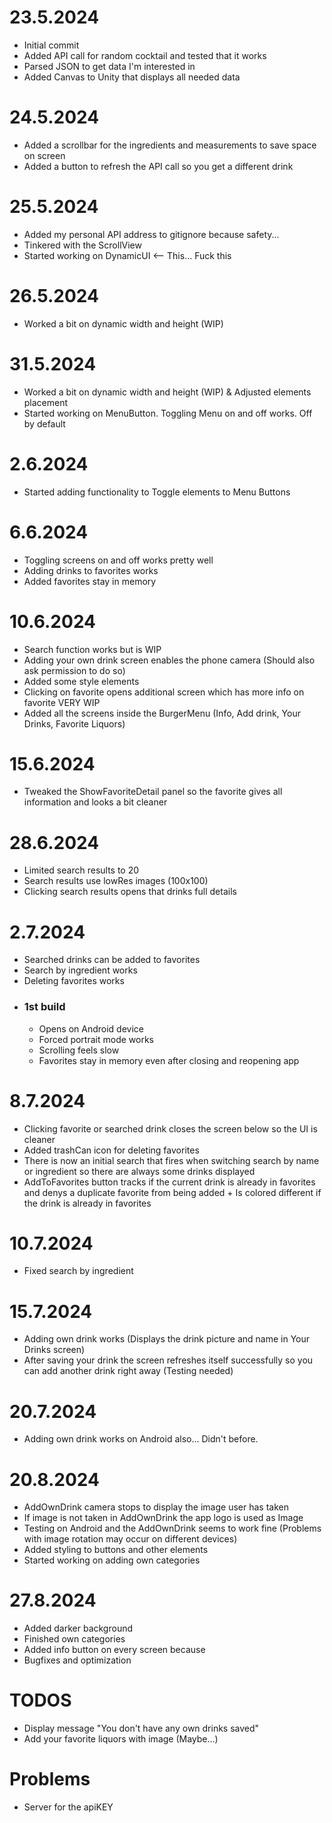 <h1> 23.5.2024 </h1>
<ul>
  <li> Initial commit </li>
  <li> Added API call for random cocktail and tested that it works </li>
  <li> Parsed JSON to get data I'm interested in </li>
  <li> Added Canvas to Unity that displays all needed data </li>
</ul>

</div>

<h1> 24.5.2024 </h1>
<ul>
  <li> Added a scrollbar for the ingredients and measurements to save space on screen </li>
  <li> Added a button to refresh the API call so you get a different drink </li>
</ul>

</div>

<h1> 25.5.2024 </h1>
<ul>
  <li> Added my personal API address to gitignore because safety... </li>
  <li> Tinkered with the ScrollView </li>
  <li> Started working on DynamicUI <-- This... Fuck this </li>
</ul>

</div>
    
<h1> 26.5.2024 </h1>
<ul>
  <li> Worked a bit on dynamic width and height (WIP) </li>
</ul>
    
</div>

<h1> 31.5.2024 </h1>
<ul>
  <li> Worked a bit on dynamic width and height (WIP) & Adjusted elements placement </li>
  <li> Started working on MenuButton. Toggling Menu on and off works. Off by default </li>
</ul>

<h1> 2.6.2024 </h1>
<ul>
  <li> Started adding functionality to Toggle elements to Menu Buttons </li>
</ul>
    
</div>

<h1> 6.6.2024 </h1>
<ul>
  <li> Toggling screens on and off works pretty well </li>
  <li> Adding drinks to favorites works </li>
  <li> Added favorites stay in memory </li>
</ul>

<h1> 10.6.2024 </h1>
<ul>
  <li> Search function works but is WIP </li>
  <li> Adding your own drink screen enables the phone camera (Should also ask permission to do so) </li>
  <li> Added some style elements </li>
  <li> Clicking on favorite opens additional screen which has more info on favorite VERY WIP </li>
  <li> Added all the screens inside the BurgerMenu (Info, Add drink, Your Drinks, Favorite Liquors) </li>
</ul>
    
</div>

<h1> 15.6.2024 </h1>
<ul>
  <li> Tweaked the ShowFavoriteDetail panel so the favorite gives all information and looks a bit cleaner </li>
</ul>

</div>

<h1> 28.6.2024 </h1>
<ul>
  <li> Limited search results to 20 </li>
  <li> Search results use lowRes images (100x100) </li>
  <li> Clicking search results opens that drinks full details </li>
</ul>

</div>

<h1> 2.7.2024 </h1>
<ul>
  <li> Searched drinks can be added to favorites </li>
  <li> Search by ingredient works </li>
  <li> Deleting favorites works </li>
  
  <li> 
    <h3> 1st build </h3> 
    <ul> 
      <li> Opens on Android device </li>
      <li> Forced portrait mode works </li>
      <li> Scrolling feels slow </li>
      <li> Favorites stay in memory even after closing and reopening app </li>
    </ul> 
  </li>
</ul>

</div>

<h1> 8.7.2024 </h1>
<ul>
  <li> Clicking favorite or searched drink closes the screen below so the UI is cleaner </li>
  <li> Added trashCan icon for deleting favorites </li>
  <li> There is now an initial search that fires when switching search by name or ingredient so there are always some drinks displayed </li>
  <li> AddToFavorites button tracks if the current drink is already in favorites and denys a duplicate favorite from being added + Is colored different if the drink is already in favorites </li>
</ul>

</div>

<h1> 10.7.2024 </h1>
<ul>
  <li> Fixed search by ingredient </li>
</ul>

</div>

<h1> 15.7.2024 </h1>
<ul>
  <li> Adding own drink works (Displays the drink picture and name in Your Drinks screen) </li>
  <li> After saving your drink the screen refreshes itself successfully so you can add another drink right away (Testing needed) </li>
</ul>

</div>

<h1> 20.7.2024 </h1>
<ul>
  <li> Adding own drink works on Android also... Didn't before. </li>
</ul>

</div>

<h1> 20.8.2024 </h1>
<ul>
  <li> AddOwnDrink camera stops to display the image user has taken </li>
  <li> If image is not taken in AddOwnDrink the app logo is used as Image </li>
  <li> Testing on Android and the AddOwnDrink seems to work fine (Problems with image rotation may occur on different devices) </li>
  <li> Added styling to buttons and other elements </li>
  <li> Started working on adding own categories </li>
</ul>

</div>

<h1> 27.8.2024 </h1>
<ul>
  <li> Added darker background </li>
  <li> Finished own categories </li>
  <li> Added info button on every screen because </li>
  <li> Bugfixes and optimization </li>
</ul>

</div>

</div>
  <h1> TODOS </h1>
<ul>
  <li> Display message "You don't have any own drinks saved" </li>
  <li> Add your favorite liquors with image (Maybe...) </li>
</ul>
    
</div>

<h1> Problems </h1>
<ul>
  <li> Server for the apiKEY </li>
</ul>

